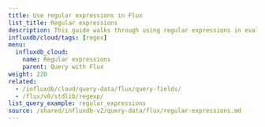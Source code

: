```yaml
---
title: Use regular expressions in Flux
list_title: Regular expressions
description: This guide walks through using regular expressions in evaluation logic in Flux functions.
influxdb/cloud/tags: [regex]
menu:
  influxdb_cloud:
    name: Regular expressions
    parent: Query with Flux
weight: 220
related:
  - /influxdb/cloud/query-data/flux/query-fields/
  - /flux/v0/stdlib/regexp/
list_query_example: regular_expressions
source: /shared/influxdb-v2/query-data/flux/regular-expressions.md
---
```


<!-- The content of this file is at 
// SOURCE content/shared/influxdb-v2/query-data/flux/regular-expressions.md-->